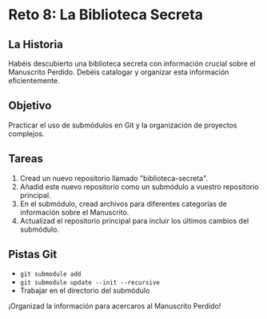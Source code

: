 # Reto 8: La Biblioteca Secreta

## La Historia
Habéis descubierto una biblioteca secreta con información crucial sobre el Manuscrito Perdido. Debéis catalogar y organizar esta información eficientemente.

## Objetivo
Practicar el uso de submódulos en Git y la organización de proyectos complejos.

## Tareas
1. Cread un nuevo repositorio llamado "biblioteca-secreta".
2. Añadid este nuevo repositorio como un submódulo a vuestro repositorio principal.
3. En el submódulo, cread archivos para diferentes categorías de información sobre el Manuscrito.
4. Actualizad el repositorio principal para incluir los últimos cambios del submódulo.

## Pistas Git
- `git submodule add`
- `git submodule update --init --recursive`
- Trabajar en el directorio del submódulo

¡Organizad la información para acercaros al Manuscrito Perdido!